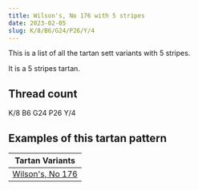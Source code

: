 ```yaml
---
title: Wilson's, No 176 with 5 stripes
date: 2023-02-05
slug: K/8/B6/G24/P26/Y/4
---
```

This is a list of all the tartan sett variants with 5 stripes.

It is a 5 stripes tartan.


## Thread count
K/8 B6 G24 P26 Y/4

## Examples of this tartan pattern

| Tartan Variants |
|---------------|
| [Wilson's, No 176](/variants/k/8/b6/g24/p26/y/4-b5480b0-g008000-k000000-p800080-yf0c000)||
